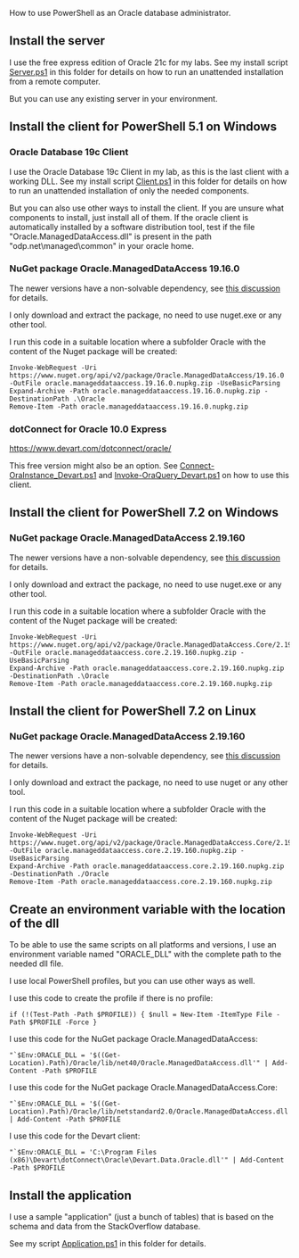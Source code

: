 How to use PowerShell as an Oracle database administrator.

## Install the server

I use the free express edition of Oracle 21c for my labs. See my install script [Server.ps1](Server.ps1) in this folder for details on how to run an unattended installation from a remote computer.

But you can use any existing server in your environment.


## Install the client for PowerShell 5.1 on Windows

### Oracle Database 19c Client

I use the Oracle Database 19c Client in my lab, as this is the last client with a working DLL. See my install script [Client.ps1](Client.ps1) in this folder for details on how to run an unattended installation of only the needed components.

But you can also use other ways to install the client. If you are unsure what components to install, just install all of them. If the oracle client is automatically installed by a software distribution tool, test if the file "Oracle.ManagedDataAccess.dll" is present in the path "odp.net\managed\common" in your oracle home.


### NuGet package Oracle.ManagedDataAccess 19.16.0

The newer versions have a non-solvable dependency, see [this discussion](https://community.oracle.com/tech/developers/discussion/4502297) for details.

I only download and extract the package, no need to use nuget.exe or any other tool.

I run this code in a suitable location where a subfolder Oracle with the content of the Nuget package will be created:

```
Invoke-WebRequest -Uri https://www.nuget.org/api/v2/package/Oracle.ManagedDataAccess/19.16.0 -OutFile oracle.manageddataaccess.19.16.0.nupkg.zip -UseBasicParsing
Expand-Archive -Path oracle.manageddataaccess.19.16.0.nupkg.zip -DestinationPath .\Oracle
Remove-Item -Path oracle.manageddataaccess.19.16.0.nupkg.zip
```


### dotConnect for Oracle 10.0 Express

https://www.devart.com/dotconnect/oracle/

This free version might also be an option. See [Connect-OraInstance_Devart.ps1](Connect-OraInstance_Devart.ps1) and [Invoke-OraQuery_Devart.ps1](Invoke-OraQuery_Devart.ps1) on how to use this client.


## Install the client for PowerShell 7.2 on Windows

### NuGet package Oracle.ManagedDataAccess 2.19.160

The newer versions have a non-solvable dependency, see [this discussion](https://community.oracle.com/tech/developers/discussion/4502297) for details.

I only download and extract the package, no need to use nuget.exe or any other tool.

I run this code in a suitable location where a subfolder Oracle with the content of the Nuget package will be created:

```
Invoke-WebRequest -Uri https://www.nuget.org/api/v2/package/Oracle.ManagedDataAccess.Core/2.19.160 -OutFile oracle.manageddataaccess.core.2.19.160.nupkg.zip -UseBasicParsing
Expand-Archive -Path oracle.manageddataaccess.core.2.19.160.nupkg.zip -DestinationPath .\Oracle 
Remove-Item -Path oracle.manageddataaccess.core.2.19.160.nupkg.zip
```


## Install the client for PowerShell 7.2 on Linux

### NuGet package Oracle.ManagedDataAccess 2.19.160

The newer versions have a non-solvable dependency, see [this discussion](https://community.oracle.com/tech/developers/discussion/4502297) for details.

I only download and extract the package, no need to use nuget or any other tool.

I run this code in a suitable location where a subfolder Oracle with the content of the Nuget package will be created:

```
Invoke-WebRequest -Uri https://www.nuget.org/api/v2/package/Oracle.ManagedDataAccess.Core/2.19.160 -OutFile oracle.manageddataaccess.core.2.19.160.nupkg.zip -UseBasicParsing
Expand-Archive -Path oracle.manageddataaccess.core.2.19.160.nupkg.zip -DestinationPath ./Oracle 
Remove-Item -Path oracle.manageddataaccess.core.2.19.160.nupkg.zip
```


## Create an environment variable with the location of the dll

To be able to use the same scripts on all platforms and versions, I use an environment variable named "ORACLE_DLL" with the complete path to the needed dll file.

I use local PowerShell profiles, but you can use other ways as well.

I use this code to create the profile if there is no profile:
```
if (!(Test-Path -Path $PROFILE)) { $null = New-Item -ItemType File -Path $PROFILE -Force }
```

I use this code for the NuGet package Oracle.ManagedDataAccess:
```
"`$Env:ORACLE_DLL = '$((Get-Location).Path)/Oracle/lib/net40/Oracle.ManagedDataAccess.dll'" | Add-Content -Path $PROFILE
```

I use this code for the NuGet package Oracle.ManagedDataAccess.Core:
```
"`$Env:ORACLE_DLL = '$((Get-Location).Path)/Oracle/lib/netstandard2.0/Oracle.ManagedDataAccess.dll'" | Add-Content -Path $PROFILE
```

I use this code for the Devart client:
```
"`$Env:ORACLE_DLL = 'C:\Program Files (x86)\Devart\dotConnect\Oracle\Devart.Data.Oracle.dll'" | Add-Content -Path $PROFILE
```


## Install the application

I use a sample "application" (just a bunch of tables) that is based on the schema and data from the StackOverflow database.

See my script [Application.ps1](Application.ps1) in this folder for details.
